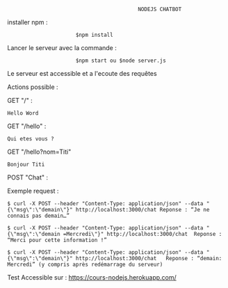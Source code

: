                                               NODEJS CHATBOT

installer npm : 

                          $npm install

Lancer le serveur avec la commande :

                          $npm start ou $node server.js

Le serveur est accessible et a l'ecoute des requêtes 

Actions possible : 

GET "/" :

    Hello Word
    
GET "/hello" : 

    Qui etes vous ? 
    
GET "/hello?nom=Titi"

    Bonjour Titi
    
POST "Chat" : 

  Exemple request : 

    $ curl -X POST --header "Content-Type: application/json" --data "{\"msg\":\"demain\"}" http://localhost:3000/chat Reponse : “Je ne connais pas demain…”
    
    $ curl -X POST --header "Content-Type: application/json" --data "{\"msg\":\"demain =Mercredi\"}" http://localhost:3000/chat  Reponse : “Merci pour cette information !”
    
    $ curl -X POST --header "Content-Type: application/json" --data "{\"msg\":\"demain\"}" http://localhost:3000/chat   Reponse : “demain: Mercredi” (y compris après redémarrage du serveur)

Test Accessible sur : https://cours-nodejs.herokuapp.com/
